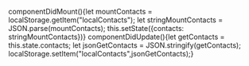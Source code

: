 componentDidMount(){let mountContacts = localStorage.getItem("localContacts");
                      let stringMountContacts = JSON.parse(mountContacts);
                      this.setState({contacts: stringMountContacts})}
  componentDidUpdate(){let getContacts = this.state.contacts;
                       let jsonGetContacts = JSON.stringify(getContacts);
                       localStorage.setItem("localContacts",jsonGetContacts);}
          
